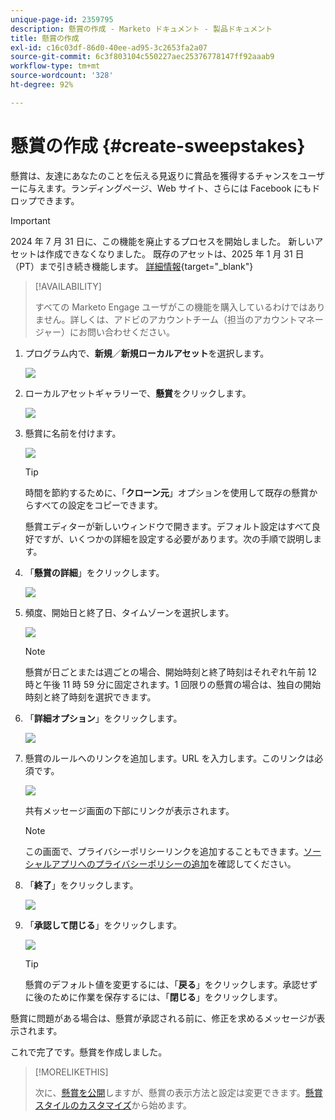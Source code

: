 ```yaml
---
unique-page-id: 2359795
description: 懸賞の作成 - Marketo ドキュメント - 製品ドキュメント
title: 懸賞の作成
exl-id: c16c03df-86d0-40ee-ad95-3c2653fa2a07
source-git-commit: 6c3f803104c550227aec25376778147ff92aaab9
workflow-type: tm+mt
source-wordcount: '328'
ht-degree: 92%

---
```


# 懸賞の作成 {#create-sweepstakes}

懸賞は、友達にあなたのことを伝える見返りに賞品を獲得するチャンスをユーザーに与えます。ランディングページ、Web サイト、さらには Facebook にもドロップできます。

>[!IMPORTANT]
>
>2024 年 7 月 31 日に、この機能を廃止するプロセスを開始しました。 新しいアセットは作成できなくなりました。 既存のアセットは、2025 年 1 月 31 日（PT）まで引き続き機能します。 [詳細情報](https://nation.marketo.com/t5/employee-blogs/marketo-engage-social-features-deprecation/ba-p/351977){target="_blank"}

>[!AVAILABILITY]
>
>すべての Marketo Engage ユーザがこの機能を購入しているわけではありません。詳しくは、アドビのアカウントチーム（担当のアカウントマネージャー）にお問い合わせください。

1. プログラム内で、**新規**／**新規ローカルアセット**&#x200B;を選択します。

   ![](assets/image2014-9-25-17-3a29-3a20.png)

1. ローカルアセットギャラリーで、**懸賞**&#x200B;をクリックします。

   ![](assets/image2014-9-25-17-3a29-3a31.png)

1. 懸賞に名前を付けます。

   ![](assets/image2014-9-25-17-3a29-3a50.png)

   >[!TIP]
   >
   >時間を節約するために、「**クローン元**」オプションを使用して既存の懸賞からすべての設定をコピーできます。

   懸賞エディターが新しいウィンドウで開きます。デフォルト設定はすべて良好ですが、いくつかの詳細を設定する必要があります。次の手順で説明します。

1. 「**懸賞の詳細**」をクリックします。

   ![](assets/image2014-9-25-17-3a32-3a37.png)

1. 頻度、開始日と終了日、タイムゾーンを選択します。

   ![](assets/image2014-9-25-17-3a32-3a43.png)

   >[!NOTE]
   >
   >懸賞が日ごとまたは週ごとの場合、開始時刻と終了時刻はそれぞれ午前 12 時と午後 11 時 59 分に固定されます。1 回限りの懸賞の場合は、独自の開始時刻と終了時刻を選択できます。

1. 「**詳細オプション**」をクリックします。

   ![](assets/image2014-9-25-17-3a33-3a19.png)

1. 懸賞のルールへのリンクを追加します。URL を入力します。このリンクは必須です。

   ![](assets/image2014-9-25-17-3a33-3a30.png)

   共有メッセージ画面の下部にリンクが表示されます。

   >[!NOTE]
   >
   >この画面で、プライバシーポリシーリンクを追加することもできます。[ソーシャルアプリへのプライバシーポリシーの追加](/help/marketo/product-docs/demand-generation/social/social-functions/add-your-privacy-policy-to-a-social-app.md)を確認してください。

1. 「**終了**」をクリックします。

   ![](assets/image2014-9-25-17-3a34-3a2.png)

1. 「**承認して閉じる**」をクリックします。

   ![](assets/image2014-9-25-17-3a34-3a15.png)

   >[!TIP]
   >
   >懸賞のデフォルト値を変更するには、「**戻る**」をクリックします。承認せずに後のために作業を保存するには、「**閉じる**」をクリックします。

懸賞に問題がある場合は、懸賞が承認される前に、修正を求めるメッセージが表示されます。

これで完了です。懸賞を作成しました。

>[!MORELIKETHIS]
>
>次に、[懸賞を公開](/help/marketo/product-docs/demand-generation/social/sweepstakes/publish-a-sweepstakes.md)しますが、懸賞の表示方法と設定は変更できます。[懸賞スタイルのカスタマイズ](/help/marketo/product-docs/demand-generation/social/sweepstakes/customize-sweepstakes-styles.md)から始めます。
